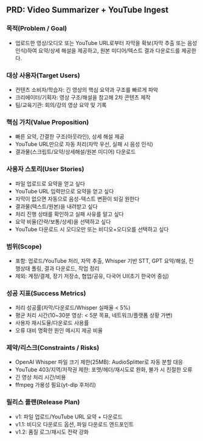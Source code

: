 ## PRD: Video Summarizer + YouTube Ingest

### 목적(Problem / Goal)
- 업로드한 영상/오디오 또는 YouTube URL로부터 자막을 확보(자막 추출 또는 음성 인식)하여 요약/상세 해설을 제공하고, 원본 미디어/텍스트 결과 다운로드를 제공한다.

### 대상 사용자(Target Users)
- 컨텐츠 소비자/학습자: 긴 영상의 핵심 요약과 구조를 빠르게 파악
- 크리에이터/기획자: 영상 구조/해설을 참고해 2차 콘텐츠 제작
- 팀/교육기관: 회의/강의 영상 요약 및 기록

### 핵심 가치(Value Proposition)
- 빠른 요약, 간결한 구조(아웃라인), 상세 해설 제공
- YouTube URL만으로 자동 처리(자막 우선, 실패 시 음성 인식)
- 결과물(스크립트/요약/상세해설/원본 미디어) 다운로드

### 사용자 스토리(User Stories)
- 파일 업로드로 요약을 얻고 싶다
- YouTube URL 입력만으로 요약을 얻고 싶다
- 자막이 없으면 자동으로 음성-텍스트 변환이 되길 원한다
- 결과물(텍스트/원본)을 내려받고 싶다
- 처리 진행 상태를 확인하고 실패 사유를 알고 싶다
- 요약 비율(간략/보통/상세)을 선택하고 싶다
- YouTube 다운로드 시 오디오만 또는 비디오+오디오를 선택하고 싶다

### 범위(Scope)
- 포함: 업로드/YouTube 처리, 자막 추출, Whisper 기반 STT, GPT 요약/해설, 진행상태 폴링, 결과 다운로드, 작업 정리
- 제외: 계정/결제, 장기 저장소, 협업/공유, 다국어 UI(초기 한국어 중심)

### 성공 지표(Success Metrics)
- 처리 성공률(자막/다운로드/Whisper 실패율 < 5%)
- 평균 처리 시간(10~30분 영상: < 5분 목표, 네트워크/플랫폼 상황 가변)
- 사용자 재시도율/다운로드 사용률
- 오류 대비 명확한 원인 메시지 제공 비율

### 제약/리스크(Constraints / Risks)
- OpenAI Whisper 파일 크기 제한(25MB): AudioSplitter로 자동 분할 대응
- YouTube 403/지역/저작권 제한: 포맷/헤더/재시도로 완화, 불가 시 친절한 오류
- 긴 영상 처리 시간/비용
- ffmpeg 가용성 필요(yt-dlp 후처리)

### 릴리스 플랜(Release Plan)
- v1: 파일 업로드/YouTube URL 요약 + 다운로드
- v1.1: 비디오 다운로드 옵션, 파일 다운로드 엔드포인트
- v1.2: 품질 로그/재시도 전략 강화



